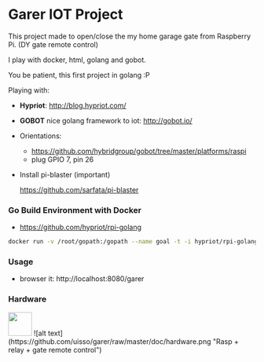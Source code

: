 Garer IOT Project
==========
This project made to open/close the my home garage gate from Raspberry Pi. (DY gate remote control)

I play with docker, html, golang and gobot.

You be patient, this first project in golang :P

Playing with:
 * **Hypriot**: http://blog.hypriot.com/
 * **GOBOT** nice golang framework to iot: http://gobot.io/

* Orientations:
    * https://github.com/hybridgroup/gobot/tree/master/platforms/raspi
    * plug GPIO 7, pin 26

* Install pi-blaster (important)

  https://github.com/sarfata/pi-blaster


### Go Build Environment with Docker

 * https://github.com/hypriot/rpi-golang

```sh
docker run -v /root/gopath:/gopath --name goal -t -i hypriot/rpi-golang bash
```

### Usage

 * browser it: http://localhost:8080/garer

### Hardware

<img src="https://github.com/favicon.ico" width="48">
![alt text](https://github.com/uisso/garer/raw/master/doc/hardware.png "Rasp + relay + gate remote control")
